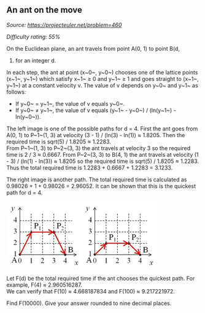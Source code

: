 An ant on the move
------------------

*Source: https://projecteuler.net/problem=460*


*Difficulty rating: 55%*

On the Euclidean plane, an ant travels from point A(0, 1) to point B(d,
1) for an integer d.

In each step, the ant at point (x~0~, y~0~) chooses one of the lattice
points (x~1~, y~1~) which satisfy x~1~ ≥ 0 and y~1~ ≥ 1 and goes
straight to (x~1~, y~1~) at a constant velocity v. The value of v
depends on y~0~ and y~1~ as follows:

-   If y~0~ = y~1~, the value of v equals y~0~.
-   If y~0~ ≠ y~1~, the value of v equals (y~1~ - y~0~) / (ln(y~1~) -
    ln(y~0~)).

The left image is one of the possible paths for d = 4. First the ant
goes from A(0, 1) to P~1~(1, 3) at velocity (3 - 1) / (ln(3) - ln(1)) ≈
1.8205. Then the required time is sqrt(5) / 1.8205 ≈ 1.2283.\
 From P~1~(1, 3) to P~2~(3, 3) the ant travels at velocity 3 so the
required time is 2 / 3 ≈ 0.6667. From P~2~(3, 3) to B(4, 1) the ant
travels at velocity (1 - 3) / (ln(1) - ln(3)) ≈ 1.8205 so the required
time is sqrt(5) / 1.8205 ≈ 1.2283.\
 Thus the total required time is 1.2283 + 0.6667 + 1.2283 = 3.1233.

The right image is another path. The total required time is calculated
as 0.98026 + 1 + 0.98026 = 2.96052. It can be shown that this is the
quickest path for d = 4.

![p460\_ant.jpg](img/p460_ant.jpg)

Let F(d) be the total required time if the ant chooses the quickest
path. For example, F(4) ≈ 2.960516287.\
 We can verify that F(10) ≈ 4.668187834 and F(100) ≈ 9.217221972.

Find F(10000). Give your answer rounded to nine decimal places.
